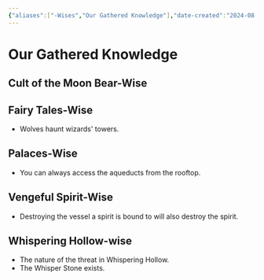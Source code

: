 ```yaml
---
{"aliases":["-Wises","Our Gathered Knowledge"],"date-created":"2024-08-29T09:08","date-modified":"2024-11-16T16:16","dg-publish":true,"tags":["moonrise"],"title":"Our Gathered Knowledge","dg-path":"moonrise/-Wises.md","permalink":"/moonrise/wises/","dgPassFrontmatter":true}
---
```



# Our Gathered Knowledge

## Cult of the Moon Bear-Wise

## Fairy Tales-Wise

- Wolves haunt wizards' towers.

## Palaces-Wise

- You can always access the aqueducts from the rooftop.

## Vengeful Spirit-Wise

- Destroying the vessel a spirit is bound to will also destroy the spirit.

## Whispering Hollow-wise

- The nature of the threat in Whispering Hollow.
- The Whisper Stone exists.
